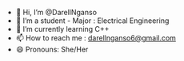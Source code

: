 - 👋 Hi, I’m @DarellNganso
- 👀 I’m a student - Major : Electrical Engineering
- 🌱 I’m currently learning C++
- 📫 How to reach me : darellnganso6@gmail.com
- 😄 Pronouns: She/Her

<!---
DarellNganso/DarellNganso is a ✨ special ✨ repository because its `README.md` (this file) appears on your GitHub profile.
You can click the Preview link to take a look at your changes.
--->
